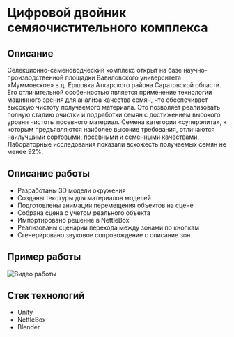 # Цифровой двойник семяочистительного комплекса

## Описание
Селекционно-семеноводческий комплекс открыт на базе научно-производственной площадки Вавиловского университета «Муммовское» в д. Ершовка Аткарского района Саратовской области. Его отличительной особенностью является применение технологии машинного зрения для анализа качества семян, что обеспечивает высокую чистоту получаемого материала. Это позволяет реализовать полную стадию очистки и подработки семян с достижением высокого уровня чистоты посевного материал. Семена категории «суперэлита», к которым предъявляются наиболее высокие требования, отличаются наилучшими сортовыми, посевными и семенными качествами. Лабораторные исследования показали всхожесть получаемых семян не менее 92%.

## Описание работы
* Разработаны 3D модели окружения
* Созданы текстуры для материалов моделей
* Подготовлены анимации перемещения объектов на сцене
* Собрана сцена с учетом реального объекта
* Импортировано решение в NettleBox
* Реализованы сценарии перехода между зонами по кнопкам
* Сгенерировано звуковое сопровождение с описание зон

## Пример работы
![Видео работы](https://github.com/Digital-Department-Vavilov-University/seed-cleaning-complex/blob/main/video.gif)

## Стек технологий
* Unity
* NettleBox
* Blender
